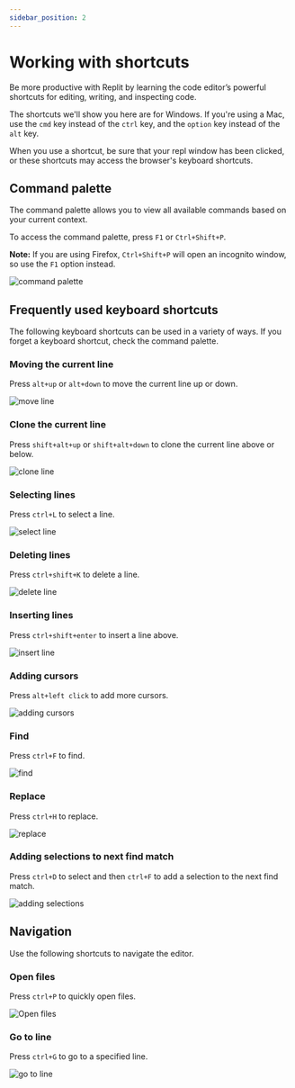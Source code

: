 ```yaml
---
sidebar_position: 2
---
```


# Working with shortcuts

Be more productive with Replit by learning the code editor’s powerful shortcuts for editing, writing, and inspecting code.

The shortcuts we'll show you here are for Windows. If you're using a Mac, use the `cmd` key instead of the `ctrl` key, and the `option` key instead of the `alt` key.

When you use a shortcut, be sure that your repl window has been clicked, or these shortcuts may access the browser's keyboard shortcuts.

## Command palette

The command palette allows you to view all available commands based on your current context.

To access the command palette, press `F1` or `Ctrl+Shift+P`.

**Note:** If you are using Firefox, `Ctrl+Shift+P` will open an incognito window, so use the `F1` option instead.

![command palette](https://replit-docs-images.bardia.repl.co/images/repls/editor/command_palette.gif)

## Frequently used keyboard shortcuts

The following keyboard shortcuts can be used in a variety of ways. If you forget a keyboard shortcut, check the command palette.

### Moving the current line

Press `alt+up` or `alt+down` to move the current line up or down.


![move line](https://replit-docs-images.bardia.repl.co/images/repls/editor/move_line.gif)

### Clone the current line

Press `shift+alt+up` or `shift+alt+down` to clone the current line above or below.


![clone line](https://replit-docs-images.bardia.repl.co/images/repls/editor/clone_line.gif)

### Selecting lines

Press `ctrl+L` to select a line.


![select line](https://replit-docs-images.bardia.repl.co/images/repls/editor/select_line.gif)

### Deleting lines

Press `ctrl+shift+K` to delete a line.


![delete line](https://replit-docs-images.bardia.repl.co/images/repls/editor/delete_line.gif)

### Inserting lines

Press `ctrl+shift+enter` to insert a line above.


![insert line](https://replit-docs-images.bardia.repl.co/images/repls/editor/insert_line.gif)

### Adding cursors

Press `alt+left click` to add more cursors.


![adding cursors](https://replit-docs-images.bardia.repl.co/images/repls/editor/adding_cursors.gif)

### Find

Press `ctrl+F` to find.


![find](https://replit-docs-images.bardia.repl.co/images/repls/editor/find.gif)

### Replace

Press `ctrl+H` to replace.


![replace](https://replit-docs-images.bardia.repl.co/images/repls/editor/replace.gif)

### Adding selections to next find match

Press `ctrl+D` to select and then `ctrl+F` to add a selection to the next find match.


![adding selections](https://replit-docs-images.bardia.repl.co/images/repls/editor/adding_selections.gif)

## Navigation

Use the following shortcuts to navigate the editor.

### Open files

Press `ctrl+P` to quickly open files.


![Open files](https://replit-docs-images.bardia.repl.co/images/repls/editor/open_files.gif)

### Go to line

Press `ctrl+G` to go to a specified line.


![go to line](https://replit-docs-images.bardia.repl.co/images/repls/editor/go_to_line.gif)
